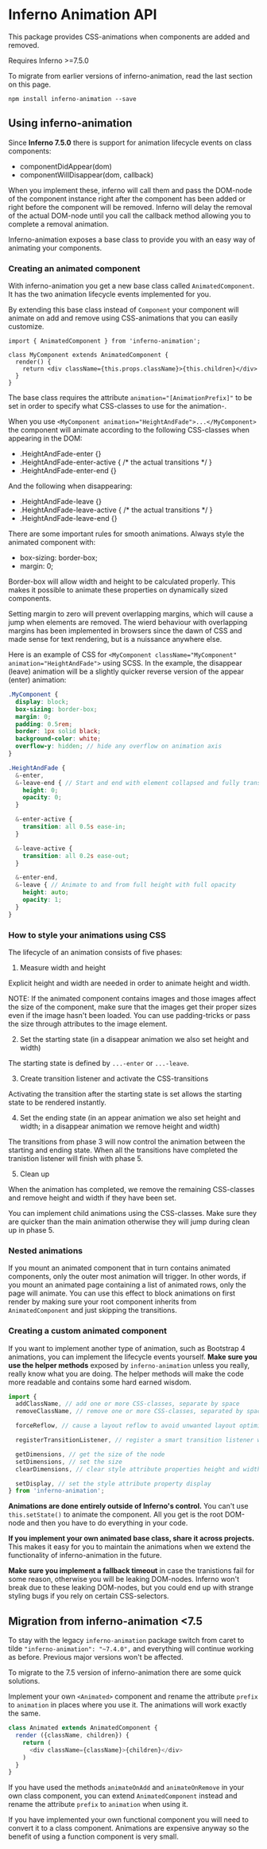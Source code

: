 # Inferno Animation API
This package provides CSS-animations when components are added and removed.

Requires Inferno >=7.5.0

To migrate from earlier versions of inferno-animation, read the last section on this page.

```
npm install inferno-animation --save
```

## Using inferno-animation
Since **Inferno 7.5.0** there is support for animation lifecycle events on class components:

- componentDidAppear(dom)
- componentWillDisappear(dom, callback)

When you implement these, inferno will call them and pass the DOM-node of the component instance right after the component has been added or right before the component will be removed. Inferno will delay the removal of the actual DOM-node until you call the callback method allowing you to complete a removal animation.

Inferno-animation exposes a base class to provide you with an easy way of animating your components.

### Creating an animated component
With inferno-animation you get a new base class called `AnimatedComponent`. It has the two animation lifecycle events implemented for you.

By extending this base class instead of `Component` your component will animate on add and remove using CSS-animations that you can easily customize.

```JSX
import { AnimatedComponent } from 'inferno-animation';

class MyComponent extends AnimatedComponent {
  render() {
    return <div className={this.props.className}>{this.children}</div>
  }
}
```

The base class requires the attribute `animation="[AnimationPrefix]"` to be set in order to specify what CSS-classes to use for the animation-.

When you use `<MyComponent animation="HeightAndFade">...</MyComponent>` the component will animate according to the following CSS-classes when appearing in the DOM:

- .HeightAndFade-enter {}
- .HeightAndFade-enter-active { /* the actual transitions */ }
- .HeightAndFade-enter-end {}

And the following when disappearing:

- .HeightAndFade-leave {}
- .HeightAndFade-leave-active { /* the actual transitions */ }
- .HeightAndFade-leave-end {}

There are some important rules for smooth animations. Always style the animated component with:

- box-sizing: border-box;
- margin: 0;

Border-box will allow width and height to be calculated properly. This makes it possible to animate these properties on dynamically sized components.

Setting margin to zero will prevent overlapping margins, which will cause a jump when elements are removed. The wierd behaviour with overlapping margins has been implemented in browsers since the dawn of CSS and made sense for text rendering, but is a nuissance anywhere else.

Here is an example of CSS for `<MyComponent className="MyComponent" animation="HeightAndFade">` using SCSS. In the example, the disappear (leave) animation will be a slightly quicker reverse version of the appear (enter) animation:

```scss
.MyComponent {
  display: block;
  box-sizing: border-box;
  margin: 0;
  padding: 0.5rem;
  border: 1px solid black;
  background-color: white;
  overflow-y: hidden; // hide any overflow on animation axis
}

.HeightAndFade {
  &-enter,
  &-leave-end { // Start and end with element collapsed and fully transparent
    height: 0;
    opacity: 0;
  }

  &-enter-active {
    transition: all 0.5s ease-in;
  }

  &-leave-active {
    transition: all 0.2s ease-out;
  }

  &-enter-end,
  &-leave { // Animate to and from full height with full opacity
    height: auto;
    opacity: 1;
  }
}
```

### How to style your animations using CSS
The lifecycle of an animation consists of five phases:

1. Measure width and height

Explicit height and width are needed in order to animate height and width.

NOTE: If the animated component contains images and those images affect the size of the component, make sure that the images get their proper sizes even if the image hasn't been loaded. You can use padding-tricks or pass the size through attributes to the image element.

2. Set the starting state (in a disappear animation we also set height and width)

The starting state is defined by `...-enter` or `...-leave`.

3. Create transition listener and activate the CSS-transitions

Activating the transition after the starting state is set allows the starting state to be rendered instantly.

4. Set the ending state (in an appear animation we also set height and width; in a disappear animation we remove height and width)

The transitions from phase 3 will now control the animation between the starting and ending state. When all the transitions have completed the tranistion listener will finish with phase 5.

5. Clean up

When the animation has completed, we remove the remaining CSS-classes and remove height and width if they have been set.

You can implement child animations using the CSS-classes. Make sure they are quicker than the main animation otherwise they will jump during clean up in phase 5.

### Nested animations
If you mount an animated component that in turn contains animated components, only the outer most animation will trigger. In other words, if you mount an animated page containing a list of animated rows, only the page will animate. You can use this effect to block animations on first render by making sure your root component inherits from `AnimatedComponent` and just skipping the transitions.

### Creating a custom animated component
If you want to implement another type of animation, such as Bootstrap 4 animations, you can implement the lifecycle events yourself. **Make sure you use the helper methods** exposed by `inferno-animation` unless you really, really know what you are doing. The helper methods will make the code more readable and contains some hard earned wisdom.

```js
import { 
  addClassName, // add one or more CSS-classes, separate by space
  removeClassName, // remove one or more CSS-classes, separated by space

  forceReflow, // cause a layout reflow to avoid unwanted layout optimisations

  registerTransitionListener, // register a smart transition listener with dynamically calculated timeout as fallback

  getDimensions, // get the size of the node
  setDimensions, // set the size 
  clearDimensions, // clear style attribute properties height and width

  setDisplay, // set the style attribute property display
} from 'inferno-animation';
```

**Animations are done entirely outside of Inferno's control.** You can't use `this.setState()` to animate the component. All you get is the root DOM-node and then you have to do everything in your code.

**If you implement your own animated base class, share it across projects.** This makes it easy for you to maintain the animations when we extend the functionality of inferno-animation in the future.

**Make sure you implement a fallback timeout** in case the tranistions fail for some reason, otherwise you will be leaking DOM-nodes. Inferno won't break due to these leaking DOM-nodes, but you could end up with strange styling bugs if you rely on certain CSS-selectors.

## Migration from inferno-animation <7.5
To stay with the legacy `inferno-animation` package switch from caret to tilde `"inferno-animation": "~7.4.0",` and everything will continue working as before. Previous major versions won't be affected.

To migrate to the 7.5 version of inferno-animation there are some quick solutions.

Implement your own `<Animated>` component and rename the attribute `prefix` to `animation` in places where you use it. The animations will work exactly the same.

```JavaScript
class Animated extends AnimatedComponent {
  render ({className, children}) {
    return (
      <div className={className}>{children}</div>
    )
  }
}
```

If you have used the methods `animateOnAdd` and `animateOnRemove` in your own class component, you can extend `AnimatedComponent` instead and rename the attribute `prefix` to `animation` when using it.

If you have implemented your own functional component you will need to convert it to a class component. Animations are expensive anyway so the benefit of using a function component is very small.
